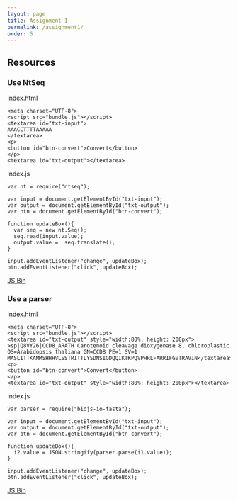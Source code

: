 ```yaml
---
layout: page
title: Assignment 1
permalink: /assignment1/
order: 5
---
```


Resources
---------

### Use NtSeq

index.html

```
<meta charset="UTF-8">
<script src="bundle.js"></script>
<textarea id="txt-input">
AAACCTTTTAAAAA
</textarea>
<p>
<button id="btn-convert">Convert</button>
</p>
<textarea id="txt-output"></textarea>
```

index.js

```
var nt = require("ntseq");

var input = document.getElementById("txt-input");
var output = document.getElementById("txt-output");
var btn = document.getElementById("btn-convert");

function updateBox(){
  var seq = new nt.Seq();
  seq.read(input.value);
  output.value =  seq.translate();
}

input.addEventListener("change", updateBox);
btn.addEventListener("click", updateBox);
```

<a class="jsbin-embed" href="http://jsbin.com/titiyu/1/embed?js,output&height=350px">JS Bin</a><script src="http://static.jsbin.com/js/embed.js"></script>

### Use a parser

index.html

```
<meta charset="UTF-8">
<script src="bundle.js"></script>
<textarea id="txt-output" style="width:80%; height: 200px">
>sp|Q8VY26|CCD8_ARATH Carotenoid cleavage dioxygenase 8, chloroplastic OS=Arabidopsis thaliana GN=CCD8 PE=1 SV=1
MASLITTKAMMSHHHVLSSTRITTLYSDNSIGDQQIKTKPQVPHRLFARRIFGVTRAVIN</textarea>
<p>
<button id="btn-convert">Convert</button>
</p>
<textarea id="txt-output" style="width:80%; height: 200px"></textarea>
```

index.js

```
var parser = require("biojs-io-fasta");

var input = document.getElementById("txt-input");
var output = document.getElementById("txt-output");
var btn = document.getElementById("btn-convert");

function updateBox(){
  i2.value = JSON.stringify(parser.parse(i1.value));
}

input.addEventListener("change", updateBox);
btn.addEventListener("click", updateBox);
```

<a class="jsbin-embed" href="http://jsbin.com/nazufe/2/embed?js,output&height=350px">JS Bin</a><script src="http://static.jsbin.com/js/embed.js"></script>

